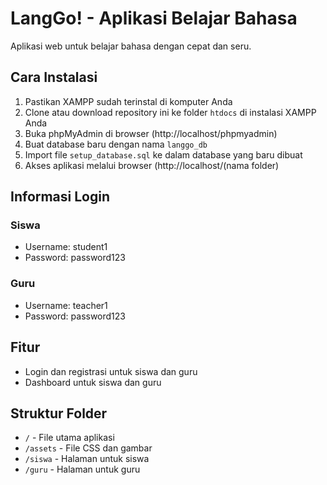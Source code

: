# LangGo! - Aplikasi Belajar Bahasa

Aplikasi web untuk belajar bahasa dengan cepat dan seru.

## Cara Instalasi

1. Pastikan XAMPP sudah terinstal di komputer Anda
2. Clone atau download repository ini ke folder `htdocs` di instalasi XAMPP Anda
3. Buka phpMyAdmin di browser (http://localhost/phpmyadmin)
4. Buat database baru dengan nama `langgo_db`
5. Import file `setup_database.sql` ke dalam database yang baru dibuat
6. Akses aplikasi melalui browser (http://localhost/(nama folder)

## Informasi Login

### Siswa
- Username: student1
- Password: password123

### Guru
- Username: teacher1
- Password: password123

## Fitur

- Login dan registrasi untuk siswa dan guru
- Dashboard untuk siswa dan guru

## Struktur Folder

- `/` - File utama aplikasi
- `/assets` - File CSS dan gambar
- `/siswa` - Halaman untuk siswa
- `/guru` - Halaman untuk guru 
